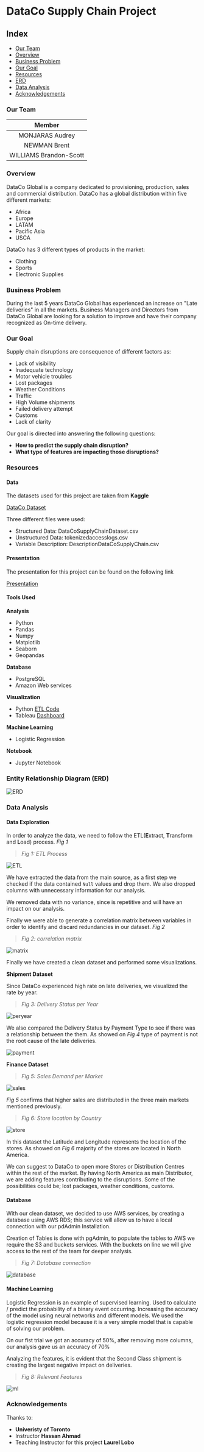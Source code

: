 # **DataCo Supply Chain Project**

## **Index**

- [Our Team](#our-team)
- [Overview](#overview)
- [Business Problem](#business-problem)
- [Our Goal](#our-goal)
- [Resources](#resources)
- [ERD](#entity-relationship-diagram-(erd))
- [Data Analysis](#data-analysis)
- [Acknowledgements](#acknowledgements)

### **Our Team**

| Member |
| :----: |
| MONJARAS Audrey |
| NEWMAN Brent |
| WILLIAMS Brandon-Scott |

### **Overview**

DataCo Global is a company dedicated to provisioning, production, sales and commercial distribution. DataCo has a global distribution within five different markets:

- Africa
- Europe
- LATAM
- Pacific Asia
- USCA

DataCo has 3 different types of products in the market:

- Clothing
- Sports
- Electronic Supplies

### **Business Problem**

During the last 5 years DataCo Global has experienced an increase on "Late deliveries" in all the markets. Business Managers and Directors from DataCo Global are looking for a solution to improve and have their company recognized as On-time delivery.

### **Our Goal**

Supply chain disruptions are consequence of different factors as:

- Lack of visibility
- Inadequate technology
- Motor vehicle troubles
- Lost packages
- Weather Conditions
- Traffic
- High Volume shipments
- Failed delivery attempt
- Customs
- Lack of clarity

Our goal is directed into answering the following questions:

- **How to predict the supply chain disruption?**
- **What type of features are impacting those disruptions?**

### **Resources**

#### **Data**

The datasets used for this project are taken from **Kaggle**

[DataCo Dataset](https://www.kaggle.com/datasets/shashwatwork/dataco-smart-supply-chain-for-big-data-analysis?datasetId=435331)

Three different files were used:

- Structured Data: DataCoSupplyChainDataset.csv
- Unstructured Data: tokenizedaccesslogs.csv
- Variable Description: DescriptionDataCoSupplyChain.csv

#### **Presentation**

The presentation for this project can be found on the following link

[Presentation](https://github.com/amonjaras/Team08_DataCo_SC_Data_Analysis/blob/main/Presentation/T8_DataCo_Final.pdf)

#### **Tools Used**

**Analysis**

- Python
 - Pandas
 - Numpy
 - Matplotlib
 - Seaborn
 - Geopandas

**Database**

- PostgreSQL
- Amazon Web services

**Visualization**

- Python [ETL Code](https://github.com/amonjaras/Team08_DataCo_SC_Data_Analysis/blob/main/ETL/DataCo_ETL.ipynb)
- Tableau [Dashboard](https://public.tableau.com/app/profile/brent.newman/viz/Final_project_vizualizations/FinalStory?publish=yes)

**Machine Learning**

- Logistic Regression

**Notebook**

- Jupyter Notebook

### **Entity Relationship Diagram (ERD)**

![ERD](https://github.com/amonjaras/Team08_DataCo_SC_Data_Analysis/blob/main/Images/Revamped_ERD.png)

### **Data Analysis**

#### **Data Exploration**

In order to analyze the data, we need to follow the ETL(**E**xtract, **T**ransform and **L**oad) process. *Fig 1*

> *Fig 1: ETL Process*

![ETL](https://github.com/amonjaras/Team08_DataCo_SC_Data_Analysis/blob/main/Images/etl.png)

We have extracted the data from the main source, as a first step we checked if the data contained `Null` values and drop them. We also dropped columns with unnecessary information for our analysis.

We removed data with no variance, since is repetitive and will have an impact on our analysis.

Finally we were able to generate a correlation matrix between variables in order to identify and discard redundancies in our dataset. *Fig 2*

> *Fig 2: correlation matrix*

![matrix](https://github.com/amonjaras/Team08_DataCo_SC_Data_Analysis/blob/main/Images/matrix.png)

Finally we have created a clean dataset and performed some visualizations.

**Shipment Dataset**

Since DataCo experienced high rate on late deliveries, we visualized the rate by year.

> *Fig 3: Delivery Status per Year*

![peryear](https://github.com/amonjaras/Team08_DataCo_SC_Data_Analysis/blob/main/Images/deliveryperyear.png)

We also compared the Delivery Status by Payment Type to see if there was a relationship between the them. As showed on *Fig 4* type of payment is not the root cause of the late deliveries.

![payment](https://github.com/amonjaras/Team08_DataCo_SC_Data_Analysis/blob/main/Images/deliveryperpayment.png)

**Finance Dataset**

> *Fig 5: Sales Demand per Market*

![sales](https://github.com/amonjaras/Team08_DataCo_SC_Data_Analysis/blob/main/Images/Sales_Demand_per_Market.png)

*Fig 5* confirms that higher sales are distributed in the three main markets mentioned previously.

> *Fig 6: Store location by Country*

![store](https://github.com/amonjaras/Team08_DataCo_SC_Data_Analysis/blob/main/Images/storelocation.png)

In this dataset the Latitude and Longitude represents the location of the stores. As showed on *Fig 6* majority of the stores are located in North America.

We can suggest to DataCo to open more Stores or Distribution Centres within the rest of the market. By having North America as main Distributor, we are adding features contributing to the disruptions. Some of the possibilities could be; lost packages, weather conditions, customs.

#### **Database**

With our clean dataset, we decided to use AWS services, by creating a database using AWS RDS; this service will allow us to have a local connection with our pdAdmin Installation.

Creation of Tables is done with pgAdmin, to populate the tables to AWS we require the S3 and buckets services. With the buckets on line we will give access to the rest of the team for deeper analysis.

> *Fig 7: Database connection*

![database](https://github.com/amonjaras/Team08_DataCo_SC_Data_Analysis/blob/main/Images/database.PNG)

#### **Machine Learning**

Logistic Regression is an example of supervised learning. Used to calculate / predict the probability of a binary event occurring.
Increasing the accuracy of the model using neural networks and different models.
We used the logistic regression model because it is a very simple model that is capable of solving our problem.

On our fist trial we got an accuracy of 50%, after removing more columns, our analysis gave us an accuracy of 70%

Analyzing the features, it is evident that the Second Class shipment is creating the largest negative impact on deliveries.

> *Fig 8: Relevant Features*

![ml](https://github.com/amonjaras/Team08_DataCo_SC_Data_Analysis/blob/main/Images/Most%20Relevant%20features.PNG)

### **Acknowledgements**

Thanks to:

- **Univeristy of Toronto**
- Instructor **Hassan Ahmad**
- Teaching Instructor for this project **Laurel Lobo**
